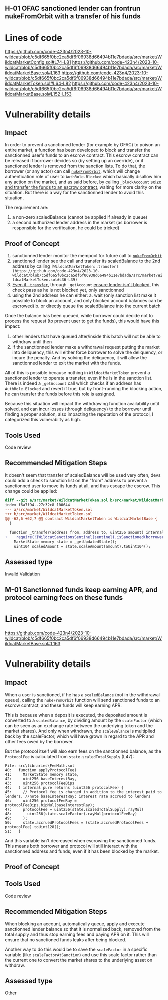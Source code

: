 ## H-01 OFAC sanctioned lender can frontrun nukeFromOrbit with a transfer of his funds

# Lines of code
https://github.com/code-423n4/2023-10-wildcat/blob/c5df665f0bc2ca5df6f06938d66494b11e7bdada/src/market/WildcatMarketConfig.sol#L74-L81
https://github.com/code-423n4/2023-10-wildcat/blob/c5df665f0bc2ca5df6f06938d66494b11e7bdada/src/market/WildcatMarketBase.sol#L163
https://github.com/code-423n4/2023-10-wildcat/blob/c5df665f0bc2ca5df6f06938d66494b11e7bdada/src/market/WildcatMarketToken.sol#L64-L82
https://github.com/code-423n4/2023-10-wildcat/blob/c5df665f0bc2ca5df6f06938d66494b11e7bdada/src/market/WildcatMarketBase.sol#L152-L153


# Vulnerability details
## Impact
In order to prevent a sanctioned lender (for example by OFAC) to poison an entire market, a function has been developed to block and transfer the sanctionned user's funds to an escrow contract. This escrow contract can be released if borrower decides so (by setting up an override), or if sanctioned lender is removed from the sanction lists.
To do that, the borrower (or any actor) can call [`nukeFromOrbit`](https://github.com/code-423n4/2023-10-wildcat/blob/c5df665f0bc2ca5df6f06938d66494b11e7bdada/src/market/WildcatMarketConfig.sol#L74-L81), which will change authentication role of user to `AuthRole.Blocked` which basically disallow him any action on the market, and as said before, by calling `_blockAccount` [seize and transfer the funds to an escrow contract](https://github.com/code-423n4/2023-10-wildcat/blob/c5df665f0bc2ca5df6f06938d66494b11e7bdada/src/market/WildcatMarketBase.sol#L170-L183), waiting for more clarity on the situation.
But there is a way for the sanctionned lender to avoid this situation.

The requirement are:
1) a non-zero scaledBalance (cannot be applied if already in queue)
2) a second authorized lender address in the market (as borrower is responsible for the verification, he could be tricked)

## Proof of Concept

1) sanctionned lender monitor the mempool for future call to [`nukeFromOrbit`](https://github.com/code-423n4/2023-10-wildcat/blob/c5df665f0bc2ca5df6f06938d66494b11e7bdada/src/market/WildcatMarketConfig.sol#L74-L81)
2) sanctioned lender see the call and transfer its scaledBalance to the 2nd address by calling `[WildcatMarketToken::transfer](https://github.com/code-423n4/2023-10-wildcat/blob/c5df665f0bc2ca5df6f06938d66494b11e7bdada/src/market/WildcatMarketToken.sol#L36-L39)`
3) [Even if `_transfer`](https://github.com/code-423n4/2023-10-wildcat/blob/c5df665f0bc2ca5df6f06938d66494b11e7bdada/src/market/WildcatMarketToken.sol#L64-L82), through `_getAccount` [ensure lender isn't blocked](https://github.com/code-423n4/2023-10-wildcat/blob/c5df665f0bc2ca5df6f06938d66494b11e7bdada/src/market/WildcatMarketBase.sol#L152-L153), this check pass as he is not blocked yet, only sanctionned
4) using the 2nd address he can either:
        a. wait (only sanction list make it possible to block an account, and only blocked account balances can be escrowed)
        b. or directly queue the scaledBalance into the current batch

Once the balance has been queued, while borrower could decide not to process the request (to prevent user to get the funds), this would have this impact:
1) other lenders that have queued after/inside this batch will not be able to withdraw until then
2)  If the sanctionned lender make a withdrawal request putting the market into deliquency, this will either force borrower to solve the deliquency, or incure the penalty. And by solving the deliquency, it will allow the sanctionned lender to exit the market with the funds.

All of this is possible because nothing in `WildcatMarketToken` prevent a sanctioned lender to operate a transfer, even if he is in the sanction list.
There is indeed a `_getAccount` call which checks if an address has `AuthRole.Blocked` and revert if true, but by front-running the blocking action, he can transfer the funds before this role is assigned.

Because this situation will impact the withdrawing function availability until solved, and can incur losses (through deliquency) to the borrower until finding a proper solution, also impacting the reputation of the protocol, I categorized this vulnerabilty as high.

## Tools Used
Code review

## Recommended Mitigation Steps
It doesn't seem that transfer of scaledBalance will be used very often, devs could add a check to sanction list on the "from" address to prevent a sanctionned user to move its funds at all, and thus escape the escrow.
This change could be applied:

```diff
diff --git a/src/market/WildcatMarketToken.sol b/src/market/WildcatMarketToken.sol
index f6a7f94..27c32c8 100644
--- a/src/market/WildcatMarketToken.sol
+++ b/src/market/WildcatMarketToken.sol
@@ -62,6 +62,7 @@ contract WildcatMarketToken is WildcatMarketBase {
  }

  function _transfer(address from, address to, uint256 amount) internal virtual {
+    require(!IWildcatSanctionsSentinel(sentinel).isSanctioned(borrower, from),"from is sanctionned");
    MarketState memory state = _getUpdatedState();
    uint104 scaledAmount = state.scaleAmount(amount).toUint104();
```


## Assessed type
Invalid Validation



## M-01 Sanctionned funds keep earning APR, and protocol earning fees on these funds
# Lines of code
https://github.com/code-423n4/2023-10-wildcat/blob/c5df665f0bc2ca5df6f06938d66494b11e7bdada/src/market/WildcatMarketBase.sol#L163

# Vulnerability details
## Impact
When a user is sanctioned, if he has a `scaledBalance` (not in the withdrawal queue), calling the `nukeFromOrbit` function will send sanctioned funds to an escrow contract, and these funds will keep earning APR.

This is because when a deposit is executed, the deposited amount is converted to a `scaledBalance`, by dividing amount by the `scaleFactor` (which can be seen as an exchange rate between the underlying token and the market shares). And only when withdrawn, the `scaleBalance` is multiplied back by the scaleFactor, which will have grown in regard to the APR and other fees owed by the borrower.

But the protocol itself will also earn fees on the sanctionned balance, as the `ProtocolFee` is calculated from `state.scaledTotalSupply` (L47):
```solidity
File: src\libraries\FeeMath.sol
40:   function applyProtocolFee(
41:     MarketState memory state,
42:     uint256 baseInterestRay,
43:     uint256 protocolFeeBips
44:   ) internal pure returns (uint256 protocolFee) {
45:     // Protocol fee is charged in addition to the interest paid to lenders. //note baseInterestRay: interest rate accrued to lenders
46:     uint256 protocolFeeRay = protocolFeeBips.bipMul(baseInterestRay);
47:     protocolFee = uint256(state.scaledTotalSupply).rayMul(
48:       uint256(state.scaleFactor).rayMul(protocolFeeRay)
49:     );
50:     state.accruedProtocolFees = (state.accruedProtocolFees + protocolFee).toUint128();
51:   }
```

And this variable isn't decreased when escrowing the sanctionned funds.
This means both borrower and protocol will still interact with the sanctionned address and funds, even if it has been blocked by the market.

## Proof of Concept

## Tools Used
Code review

## Recommended Mitigation Steps
When blocking an account, automatically queue, apply and execute sanctionned lender balance so that it is normalized back, removed from the total supply and thus stop earning fees and paying APR on it.
This will ensure that no sanctioned funds leaks after being blocked.

Another way to do this would be to save the `scaleFactor` in a specific variable (like `scaleFactorAtSanction`) and use this scale factor rather than the current one to convert the market shares to the underlying asset on withdraw.


## Assessed type

Other




